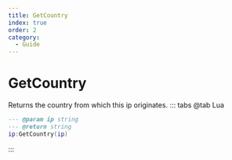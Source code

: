 ```yaml
---
title: GetCountry
index: true
order: 2
category:
  - Guide
---
```


# GetCountry
Returns the country from which this ip originates.
::: tabs
@tab Lua
```lua
--- @param ip string
--- @return string
ip:GetCountry(ip)
```

:::